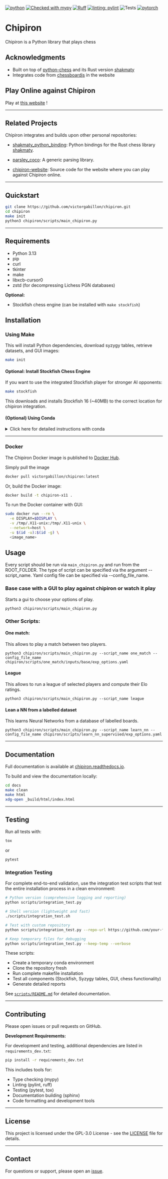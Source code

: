 [![python](https://img.shields.io/badge/Python-3.12-blue)](https://www.python.org)
[![Checked with mypy](http://www.mypy-lang.org/static/mypy_badge.svg)](http://mypy-lang.org/)
[![Ruff](https://img.shields.io/endpoint?url=https://raw.githubusercontent.com/astral-sh/ruff/main/assets/badge/v2.json)](https://github.com/astral-sh/ruff)
[![linting: pylint](https://img.shields.io/badge/linting-pylint-yellowgreen)](https://github.com/PyCQA/pylint)
![Tests](https://github.com/victorgabillon/chipiron/actions/workflows/ci.yaml/badge.svg)
[![pytorch](https://img.shields.io/badge/PyTorch-2.1.2-EE4C2C.svg?style=flat&logo=pytorch)](https://pytorch.org)

# Chipiron

Chipiron is a Python library that plays chess

## Acknowledgments

- Built on top of [python-chess](https://github.com/niklasf/python-chess) and its Rust version [shakmaty](https://github.com/niklasf/shakmaty)
- Integrates code from [chessboardjs](https://github.com/oakmac/chessboardjs/) in the website



## Play Online against Chipiron

Play at
[this website](https://chipiron-759534873716.europe-west1.run.app/) !


---

## Related Projects

Chipiron integrates and builds upon other personal repositories:

- [shakmaty_python_binding](https://github.com/victorgabillon/shakmaty_python_binding):
  Python bindings for the Rust chess library [shakmaty](https://github.com/niklasf/shakmaty).

- [parsley_coco](https://github.com/victorgabillon/parsley_coco):
  A generic parsing library.

- [chipiron-website](https://github.com/victorgabillon/chipiron-website):
  Source code for the website where you can play against Chipiron online.



---

## Quickstart

```bash
git clone https://github.com/victorgabillon/chipiron.git
cd chipiron
make init
python3 chipiron/scripts/main_chipiron.py
```

---

## Requirements

* Python 3.13
* pip
* curl
* tkinter
* make
* libxcb-cursor0
* zstd (for decompressing Lichess PGN databases)

**Optional:**
* Stockfish chess engine (can be installed with `make stockfish`)



## Installation

### Using Make

This will install Python dependencies, download syzygy tables, retrieve datasets, and GUI images:

```bash
make init
```

#### Optional: Install Stockfish Chess Engine

If you want to use the integrated Stockfish player for stronger AI opponents:

```bash
make stockfish
```

This downloads and installs Stockfish 16 (~40MB) to the correct location for chipiron integration.


#### (Optional) Using Conda

<details>
<summary>Click here for detailed instructions with conda</summary>

```bash
git clone https://github.com/victorgabillon/chipiron.git
cd chipiron
conda create --name chipiron3.13 python==3.13
conda activate chipiron3.13
conda install -c conda-forge tk=*=xft_* # to fix graphical problems with tkinter
make init
```
</details>

---

### Docker

The Chipiron Docker image is  published to [Docker Hub](https://hub.docker.com/r/victorgabillon/chipiron).

Simply pull the image

```bash
docker pull victorgabillon/chipiron:latest
```

Or, build the Docker image:
```bash
docker build -t chipiron-x11 .
```

To run the Docker container with GUI:
```bash
sudo docker run --rm \
  -e DISPLAY=$DISPLAY \
  -v /tmp/.X11-unix:/tmp/.X11-unix \
  --network=host \
  -u $(id -u):$(id -g) \
  <image_name>
```

## Usage

Every script should be run via `main_chipiron.py` and run from the ROOT_FOLDER. The type of script can be specified via the argument --script_name. Yaml config file can be specified via --config_file_name.

### Base case with a GUI to play against chipiron or watch it play

Starts a gui to choose your options of play.

```console
python3 chipiron/scripts/main_chipiron.py
```

### Other Scripts:

#### One match:

This allows to play a match between two players.

```console
python3 chipiron/scripts/main_chipiron.py --script_name one_match --config_file_name chipiron/scripts/one_match/inputs/base/exp_options.yaml
```

#### League

This allows to run a league of selected players and compute their Elo ratings.





```console
python3 chipiron/scripts/main_chipiron.py --script_name league
```


#### Lean a NN from a labelled dataset

This learns Neural Networks from a database of labelled boards.
```console
python3 chipiron/scripts/main_chipiron.py --script_name learn_nn --config_file_name chipiron/scripts/learn_nn_supervised/exp_options.yaml
```


<!---### Script: learn nn from supervised datasets
This learns Neural Networks from a database of labelled boards.
```console
python3 main_chipiron.py --script_name learn_nn --config_file_name scripts/learn_nn_supervised/exp_options.yaml
```
-->




---

## Documentation

Full documentation is available at [chipiron.readthedocs.io](https://chipiron.readthedocs.io/en/latest/).

To build and view the documentation locally:

```bash
cd docs
make clean
make html
xdg-open _build/html/index.html
```

---

## Testing

Run all tests with:
```bash
tox
```
or
```bash
pytest
```

### Integration Testing

For complete end-to-end validation, use the integration test scripts that test the entire installation process in a clean environment:

```bash
# Python version (comprehensive logging and reporting)
python scripts/integration_test.py

# Shell version (lightweight and fast)
./scripts/integration_test.sh

# Test with custom repository
python scripts/integration_test.py --repo-url https://github.com/your-fork/chipiron.git

# Keep temporary files for debugging
python scripts/integration_test.py --keep-temp --verbose
```

These scripts:
- Create a temporary conda environment
- Clone the repository fresh
- Run complete makefile installation
- Test all components (Stockfish, Syzygy tables, GUI, chess functionality)
- Generate detailed reports

See [`scripts/README.md`](scripts/README.md) for detailed documentation.

---

## Contributing

Please open issues or pull requests on GitHub.

**Development Requirements:**

For development and testing, additional dependencies are listed in `requirements_dev.txt`:

```bash
pip install -r requirements_dev.txt
```

This includes tools for:
- Type checking (mypy)
- Linting (pylint, ruff)
- Testing (pytest, tox)
- Documentation building (sphinx)
- Code formatting and development tools

---

## License

This project is licensed under the GPL-3.0 License - see the [LICENSE](LICENSE) file for details.

---

## Contact

For questions or support, please open an [issue](https://github.com/victorgabillon/chipiron/issues).

